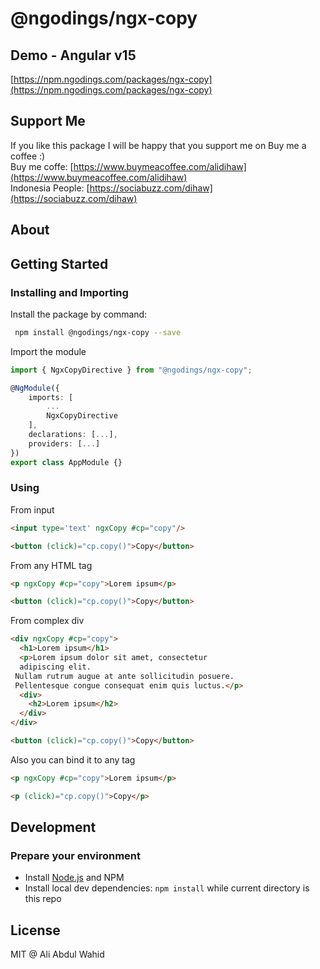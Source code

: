 # @ngodings/ngx-copy

## Demo - Angular v15

[https://npm.ngodings.com/packages/ngx-copy](https://npm.ngodings.com/packages/ngx-copy)

## Support Me

If you like this package I will be happy that you support me on Buy me a coffee :) <br />
Buy me coffe: [https://www.buymeacoffee.com/alidihaw](https://www.buymeacoffee.com/alidihaw) <br />
Indonesia People: [https://sociabuzz.com/dihaw](https://sociabuzz.com/dihaw)

## About

## Getting Started

### Installing and Importing

Install the package by command:

```sh
 npm install @ngodings/ngx-copy --save
```

Import the module

```ts
import { NgxCopyDirective } from "@ngodings/ngx-copy";

@NgModule({
    imports: [
        ...
        NgxCopyDirective
    ],
    declarations: [...],
    providers: [...]
})
export class AppModule {}
```

### Using 

From input

```html
<input type='text' ngxCopy #cp="copy"/>

<button (click)="cp.copy()">Copy</button>
```

From any HTML tag

```html
<p ngxCopy #cp="copy">Lorem ipsum</p>

<button (click)="cp.copy()">Copy</button>
```

From complex div

```html
<div ngxCopy #cp="copy">
  <h1>Lorem ipsum</h1>
  <p>Lorem ipsum dolor sit amet, consectetur 
  adipiscing elit.
 Nullam rutrum augue at ante sollicitudin posuere.
 Pellentesque congue consequat enim quis luctus.</p>
  <div>
    <h2>Lorem ipsum</h2>
  </div>
</div>

<button (click)="cp.copy()">Copy</button>
```
Also you can bind it to any tag

```html
<p ngxCopy #cp="copy">Lorem ipsum</p>

<p (click)="cp.copy()">Copy</p>
```

## Development

### Prepare your environment
* Install [Node.js](http://nodejs.org/) and NPM
* Install local dev dependencies: `npm install` while current directory is this repo

## License

MIT @ Ali Abdul Wahid
